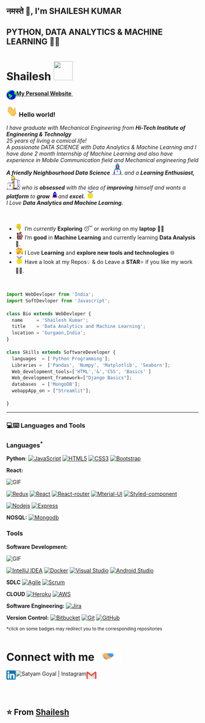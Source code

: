 ## नमस्ते 🙏, I'm SHAILESH KUMAR
## PYTHON, DATA ANALYTICS & MACHINE LEARNING 👨‍💻
# Shailesh&nbsp;<img src="https://24.media.tumblr.com/a266677ebf095387092ed52add0685b8/tumblr_mpaas5eUwa1qh3xpmo1_500.gif" width="50px" height="50px">

  <a href="https://vercel.com/avinash2507/my-portfolio">
    <img align="left" alt="Satyam Goyal | Twitter" width="26px" src="https://github.com/SatYu26/SatYu26/raw/master/Assets/Earth.gif" />
    <b>My Personal Website</b>
</a>
&nbsp;
</br>
<!-- 
    &nbsp; [![HitCount](http://hits.dwyl.com/SatYu26/SatYu26.svg)](http://hits.dwyl.com/SatYu26/SatYu26) 
-->

### <img src="https://github.com/SatYu26/SatYu26/blob/master/Assets/Hi.gif" width="29px" height="30px" > Hello world!&nbsp;


<p>
  <em>
    I have graduate with Mechanical Engineering from <b>Hi-Tech Institute of Engineering & Technolgy </b> <br>
    25 years of living a comical life! <br>
    A passionate DATA SCIENCE with Data Analytics & Machine Learning and I have done 2 month Internship of Machine Learning and also have experience in Mobile Communication field and Mechanical engineering field <br>
    <b>A friendly Neighbourhood Data Science</b> <img src="https://github.com/SatYu26/SatYu26/blob/master/Assets/Developer.gif" width="30px" height="30px"> and a <b>Learning Enthusiast,</b>&nbsp;<img src="https://github.com/SatYu26/SatYu26/blob/master/Assets/Designer.gif" width="36px" height="36px">  who is <b>obsessed</b>
    with the idea of <b>improving</b> himself and wants a <b>platform</b> to 
    <b>grow</b> <img src="https://github.com/SatYu26/SatYu26/blob/master/Assets/Rocket.gif" width="18px" height="18px">and 
    <b>excel.</b> <img src="https://github.com/SatYu26/SatYu26/blob/master/Assets/Medal.gif" width="20px" height="20px"> <br>
    I Love <b>Data Analytics and Machine Learning.</b> <br>
  </em>  
</p>

<br>

- <img alt="GIF" src="https://github.com/SatYu26/SatYu26/blob/master/Assets/wave.gif" width="20vw" height="20vh" /> I’m *currently* **Exploring** 😴 or *working* on my **laptop** 👨‍💻
- <img alt="GIF" src="https://github.com/SatYu26/SatYu26/blob/master/Assets/gandalf_parrot.gif" width="20vw" height="20vh" /> I’m **good** in **Machine Learning** and currently learning **Data Analysis** 💪.
- <img alt="GIF" src="https://github.com/SatYu26/SatYu26/blob/master/Assets/hmm.gif" width="20vw" height="20vh" /> I Love **Learning** and **explore new tools and technologies** 🌐
- <img alt="GIF" src="https://github.com/SatYu26/SatYu26/blob/master/Assets/Medal.gif" width="20vw" height="20vh" /> Have a look at my Repos💡 & do Leave a **STAR**⭐️ if you like my work👨‍💻.
<br>

```js
import WebDevloper from 'India';
import SoftDevloper from 'Javascript';

class Bio extends WebDevloper {
  name     = 'Shailesh Kumar';
  title    = 'Data Analytics and Machine Learning';
  location = 'Gurgaon,India';
}

class Skills extends SoftwareDeveloper {
  languages  = ['Python Programming'];
  Libraries =  ['Pandas', 'Numpy', 'Matplotlib', 'Seaborn'];
  Web_development_tools=['HTML','&','CSS', 'Basics' ]
  Web_development_framework=["Django Basics"];
  databases  = ['MongoDB'];
  webappApp_on = ["Streamlit"];
  
}

```

---
### 💻:keyboard: Languages and Tools 

### Languages<sup>*</sup>

  **Python**: 
  [![JavaScript](https://img.shields.io/badge/-JavaScript-black?style=flat&logo=javascript&link=https://github.com/narendram224)](https://github.com/narendram224)
  [![HTML5](https://img.shields.io/badge/-HTML5-E34F26?style=flat&logo=html5&logoColor=white&link=https://github.com/narendram224)](https://github.com/narendram224) 
  [![CSS3](https://img.shields.io/badge/-CSS3-1572B6?style=flat&logo=css3&link=https://github.com/narendram224)](https://github.com/narendram224) 
  [![Bootstrap](https://img.shields.io/badge/-Bootstrap-purple?style=flat&logo=bootstrap&link=https://github.com/narendram224)](https://github.com/narendram224) 
  
  **React:**
  
  
   <img alt="GIF" src="https://www.drupal.org/files/project-images/nextjs-drupal.jpg" width="50vw" height="40vh" style="display:inline;" />
     
   [![Redux](https://camo.githubusercontent.com/6908bc5919e46cd787b8e5117f092f5ed37da82e8bd602e6339060ea0fff722c/68747470733a2f2f696d672e736869656c64732e696f2f62616467652f52656475782d3539334438383f7374796c653d666f722d7468652d6261646765266c6f676f3d7265647578266c6f676f436f6c6f723d7768697465)](https://github.com/narendram224)
   [![React](https://img.shields.io/badge/React-20232A?style=for-the-badge&logo=react&logoColor=61DAFB)](https://github.com/narendram224)
   [![React-router](https://camo.githubusercontent.com/4f9d20f3a284d2f6634282f61f82a62e99ee9906537dc9859decfdc9efbb51ec/68747470733a2f2f696d672e736869656c64732e696f2f62616467652f52656163745f526f757465722d4341343234353f7374796c653d666f722d7468652d6261646765266c6f676f3d72656163742d726f75746572266c6f676f436f6c6f723d7768697465)](https://github.com/narendram224)
   [![Mterial-UI]( https://img.shields.io/badge/Material--UI-0081CB?style=for-the-badge&logo=material-ui&logoColor=white)](https://github.com/narendram224)
  [![Styled-component]( https://img.shields.io/badge/styled--components-DB7093?style=for-the-badge&logo=styled-components&logoColor=white)](https://github.com/narendram224)
   

  [![Nodejs](https://img.shields.io/badge/Node.js-339933?style=for-the-badge&logo=nodedotjs&logoColor=white)](https://github.com/narendram224)
  [![Express](https://img.shields.io/badge/Express.js-000000?style=for-the-badge&logo=express&logoColor=white)](https://github.com/narendram224)
  
  

  **NOSQL:**
  [![Mongodb](https://img.shields.io/badge/MongoDB-4EA94B?style=for-the-badge&logo=mongodb&logoColor=white)](https://github.com/narendram224)
  

### Tools

**Software Development:**

 <img alt="GIF" src="https://pbs.twimg.com/profile_images/1285860990056194049/10ydbKG1_400x400.jpg" width="40vw" height="40vh" style="display:inline;" />


[![IntelliJ IDEA](https://img.shields.io/badge/-red?style=flat&logo=IntelliJ-IDEA&logoColor=white&link=https://github.com/Quananhle "IntelliJ IDEA")](https://github.com/narendram224)
[![Docker](https://img.shields.io/badge/-2496ED?style=flat&logo=Docker&logoColor=white&link=https://github.com/Quananhle "Docker")](https://github.com/narendram224)
[![Visual Studio](https://img.shields.io/badge/-007ACC?style=flat&logo=Visual-Studio-Code&logoColor=white&link=https://github.com/Quananhle "Visual Studio")](https://github.com/narendram224)
[![Android Studio](https://img.shields.io/badge/-3DDC84?style=flat&logo=Android-Studio&logoColor=white&link=https://github.com/Quananhle "Android Studio" )](https://github.com/narendram224)





**SDLC**
[![Agile](https://img.shields.io/badge/Agile-blue?style=flat&logo=Agile&logoColor=white&link=https://github.com/Quananhle "Agile")](https://github.com/narendram224) [![Scrum](https://img.shields.io/badge/Scrum-green?style=flat&logo=Scrum&logoColor=white&link=https://github.com/Quananhle "Scrum")](https://github.com/narendram224) 

**CLOUD**
[![Heroku](https://img.shields.io/badge/Heroku-430098?style=for-the-badge&logo=heroku&logoColor=white)](https://github.com/narendram224)
[![AWS](https://img.shields.io/badge/Amazon_AWS-232F3E?style=for-the-badge&logo=amazon-aws&logoColor=white)](https://github.com/narendram224) 



**Software Engineering:**
[![Jira](https://img.shields.io/badge/-Jira-0052CC?style=flat&logo=jira&logoColor=white&link=https://github.com/Quananhle)](https://github.com/narendram224)



**Version Control:**
[![Bitbucket](https://img.shields.io/badge/-Bitbucket-blue?style=flat&logo=bitbucket&link=https://github.com/Quananhle)](https://github.com/narendram224)
[![Git](https://img.shields.io/badge/-Git-black?style=flat&logo=git&link=https://github.com/Quananhle)](https://github.com/narendram224) 
[![GitHub](https://img.shields.io/badge/-GitHub-181717?style=flat&logo=github&link=https://github.com/Quananhle)](https://github.com/narendram224)

<sup>*click on some badges may redirect you to the corresponding repositories</sup>

# Connect with me<img src="https://github.com/SatYu26/SatYu26/blob/master/Assets/Handshake.gif" height="32px">

  <a href="https://www.linkedin.com/in/avinash-vishwakarma-6b0a7918b/">
    <img align="left" alt="Narendra Maurya | Linkedin" width="24px" src="https://github.com/SatYu26/SatYu26/blob/master/Assets/Linkedin.svg" />
  </a> &nbsp;&nbsp;
  <a href="https://stackoverflow.com/users/19481245/avinash-vishwakarma">
    <img align="left" alt="Satyam Goyal | Instagram"  src="https://img.shields.io/badge/Stack_Overflow-FE7A16?style=for-the-badge&logo=stack-overflow&logoColor=white" />
  </a> &nbsp;&nbsp;
  <a href="mailto:shaileshgond92@gmail.com">
    <img align="left" alt="Satyam Goyal | Gmail" width="26px" src="https://github.com/SatYu26/SatYu26/blob/master/Assets/Gmail.svg" />
  </a>


<br><br>



## ⭐️ From [Shailesh](https://github.com/shailesh7053)
